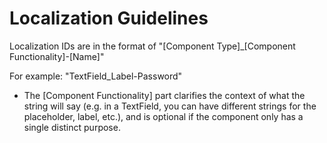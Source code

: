 # Localization Guidelines

Localization IDs are in the format of "[Component Type]_[Component Functionality]-[Name]"

For example: "TextField_Label-Password"

- The [Component Functionality] part clarifies the context of what the string will say (e.g. in a TextField, you can have different strings for the placeholder, label, etc.), and is optional if the component only has a single distinct purpose.
